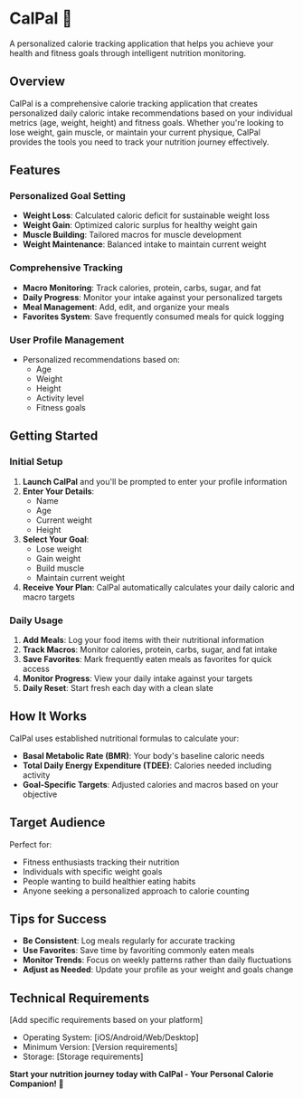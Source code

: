 # CalPal 🍎

A personalized calorie tracking application that helps you achieve your health and fitness goals through intelligent nutrition monitoring.

## Overview

CalPal is a comprehensive calorie tracking application that creates personalized daily caloric intake recommendations based on your individual metrics (age, weight, height) and fitness goals. Whether you're looking to lose weight, gain muscle, or maintain your current physique, CalPal provides the tools you need to track your nutrition journey effectively.

## Features

### Personalized Goal Setting
- **Weight Loss**: Calculated caloric deficit for sustainable weight loss
- **Weight Gain**: Optimized caloric surplus for healthy weight gain
- **Muscle Building**: Tailored macros for muscle development
- **Weight Maintenance**: Balanced intake to maintain current weight

### Comprehensive Tracking
- **Macro Monitoring**: Track calories, protein, carbs, sugar, and fat
- **Daily Progress**: Monitor your intake against your personalized targets
- **Meal Management**: Add, edit, and organize your meals
- **Favorites System**: Save frequently consumed meals for quick logging

### User Profile Management
- Personalized recommendations based on:
  - Age
  - Weight
  - Height
  - Activity level
  - Fitness goals

## Getting Started

### Initial Setup
1. **Launch CalPal** and you'll be prompted to enter your profile information
2. **Enter Your Details**:
   - Name
   - Age
   - Current weight
   - Height
3. **Select Your Goal**:
   - Lose weight
   - Gain weight
   - Build muscle
   - Maintain current weight
4. **Receive Your Plan**: CalPal automatically calculates your daily caloric and macro targets

### Daily Usage
1. **Add Meals**: Log your food items with their nutritional information
2. **Track Macros**: Monitor calories, protein, carbs, sugar, and fat intake
3. **Save Favorites**: Mark frequently eaten meals as favorites for quick access
4. **Monitor Progress**: View your daily intake against your targets
5. **Daily Reset**: Start fresh each day with a clean slate

## How It Works

CalPal uses established nutritional formulas to calculate your:
- **Basal Metabolic Rate (BMR)**: Your body's baseline caloric needs
- **Total Daily Energy Expenditure (TDEE)**: Calories needed including activity
- **Goal-Specific Targets**: Adjusted calories and macros based on your objective

## Target Audience

Perfect for:
- Fitness enthusiasts tracking their nutrition
- Individuals with specific weight goals
- People wanting to build healthier eating habits
- Anyone seeking a personalized approach to calorie counting

## Tips for Success

- **Be Consistent**: Log meals regularly for accurate tracking
- **Use Favorites**: Save time by favoriting commonly eaten meals
- **Monitor Trends**: Focus on weekly patterns rather than daily fluctuations
- **Adjust as Needed**: Update your profile as your weight and goals change

## Technical Requirements

[Add specific requirements based on your platform]
- Operating System: [iOS/Android/Web/Desktop]
- Minimum Version: [Version requirements]
- Storage: [Storage requirements]

**Start your nutrition journey today with CalPal - Your Personal Calorie Companion! 🌟**
